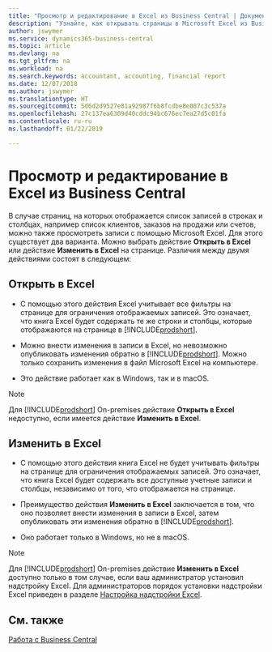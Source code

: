 ```yaml
---
title: "Просмотр и редактирование в Excel из Business Central | Документы Microsoft"
description: "Узнайте, как открывать страницы в Microsoft Excel из Business Central для более тщательного анализа данных."
author: jswymer
ms.service: dynamics365-business-central
ms.topic: article
ms.devlang: na
ms.tgt_pltfrm: na
ms.workload: na
ms.search.keywords: accountant, accounting, financial report
ms.date: 12/07/2018
ms.author: jswymer
ms.translationtype: HT
ms.sourcegitcommit: 5d6d2d9527e81a92987f6b8fcdbe8e087c3c537a
ms.openlocfilehash: 27c137ea6309d40cddc94bc676ec7ea27d5c01fa
ms.contentlocale: ru-ru
ms.lasthandoff: 01/22/2019

---
```

# <a name="viewing-and-editing-in-excel-from-business-central"></a>Просмотр и редактирование в Excel из Business Central 

В случае страниц, на которых отображается список записей в строках и столбцах, например список клиентов, заказов на продажи или счетов, можно также просмотреть записи с помощью Microsoft Excel. Для этого существует два варианта. Можно выбрать действие **Открыть в Excel** или действие **Изменить в Excel** на странице. Различия между двумя действиями состоят в следующем:  

## <a name="open-in-excel"></a>Открыть в Excel

-    С помощью этого действия Excel учитывает все фильтры на странице для ограничения отображаемых записей. Это означает, что книга Excel будет содержать те же строки и столбцы, которые отображаются на странице в [!INCLUDE[prodshort](includes/prodshort.md)].

-    Можно внести изменения в записи в Excel, но невозможно опубликовать изменения обратно в [!INCLUDE[prodshort](includes/prodshort.md)]. Можно только сохранить изменения в файл Microsoft Excel на компьютере. 

-    Это действие работает как в Windows, так и в macOS. 

>[!NOTE]
>Для [!INCLUDE[prodshort](includes/prodshort.md)] On-premises действие **Открыть в Excel** недоступно, если имеется действие **Изменить в Excel**.

## <a name="edit-in-excel"></a>Изменить в Excel

-    С помощью этого действия книга Excel не будет учитывать фильтры на странице для ограничения отображаемых записей. Это означает, что книга Excel будет содержать все доступные учетные записи и столбцы, независимо от того, что отображается на странице. 

-    Преимущество действия **Изменить в Excel** заключается в том, что оно позволяет внести изменения в записи в Excel, затем опубликовать эти изменения обратно в [!INCLUDE[prodshort](includes/prodshort.md)].

-    Оно работает только в Windows, но не в macOS.

>[!NOTE]
>Для [!INCLUDE[prodshort](includes/prodshort.md)] On-premises действие **Изменить в Excel** доступно только в том случае, если ваш администратор установил надстройку Excel. Для администраторов порядок установки надстройки Excel приведен в разделе [Настройка надстройки Excel](https://docs.microsoft.com/en-us/dynamics365/business-central/dev-itpro/administration/configuring-excel-addin).

## <a name="see-also"></a>См. также

[Работа с Business Central](ui-work-product.md)  

